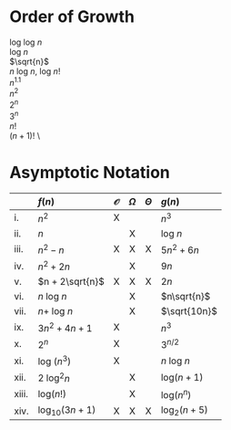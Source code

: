 # Order of Growth
log log $n$ \
log $n$ \
$\sqrt{n}$ \
$n$ log $n$, log $n!$\
$n^{1.1}$ \
$n^2$ \
$2^n$ \
$3^n$ \
$n!$ \
$(n+1)!$ \

# Asymptotic Notation
|	          |   $f(n)$          | $\mathcal{O}$ | $\Omega$  | $\Theta$   | $g(n)$         |
| :---------- | :---------------- | :-----------: | :-------: | :--------: | :------------- |
| i.          | $n^2$             |      X        |           |            | $n^3$          |
| ii.         | $n$               |               |     X     |            | log $n$        |
| iii.        | $n^2 - n$         |      X        |     X     |     X      | $5n^2 + 6n$    |
| iv.         | $n^2 + 2n$        |               |     X     |            | $9n$           |
| v.          | $n + 2\sqrt{n}$   |      X        |     X     |     X      | $2n$           |
| vi.         | $n$ log $n$       |               |     X     |            | $n\sqrt{n}$    |
| vii.        | $n+$ log $n$      |               |     X     |            | $\sqrt{10n}$   |
| ix.         | $3n^2+4n+1$       |      X        |           |            | $n^3$          |
| x.          | $2^n$             |      X        |           |            | $3^{n/2}$      |
| xi.         | log ($n^3$)       |      X        |           |            | $n$ log $n$    |
| xii.        | 2 log$^2n$        |               |     X     |            | log($n+1$)     |
| xiii.       | log($n!$)         |               |     X     |            | log($n^n$)     |
| xiv.        | log$_{10}(3n+1)$  |      X        |     X     |     X      | log$_2(n+5)$   |

